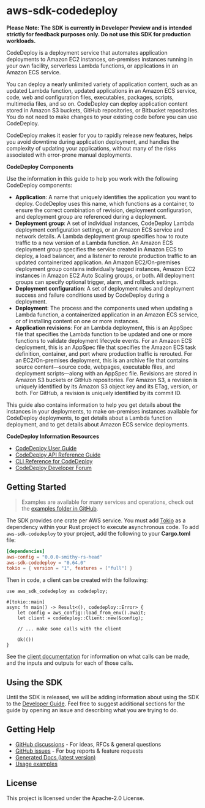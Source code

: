 # aws-sdk-codedeploy

**Please Note: The SDK is currently in Developer Preview and is intended strictly for
feedback purposes only. Do not use this SDK for production workloads.**

CodeDeploy is a deployment service that automates application deployments to Amazon EC2 instances, on-premises instances running in your own facility, serverless Lambda functions, or applications in an Amazon ECS service.

You can deploy a nearly unlimited variety of application content, such as an updated Lambda function, updated applications in an Amazon ECS service, code, web and configuration files, executables, packages, scripts, multimedia files, and so on. CodeDeploy can deploy application content stored in Amazon S3 buckets, GitHub repositories, or Bitbucket repositories. You do not need to make changes to your existing code before you can use CodeDeploy.

CodeDeploy makes it easier for you to rapidly release new features, helps you avoid downtime during application deployment, and handles the complexity of updating your applications, without many of the risks associated with error-prone manual deployments.

__CodeDeploy Components__

Use the information in this guide to help you work with the following CodeDeploy components:
  - __Application__: A name that uniquely identifies the application you want to deploy. CodeDeploy uses this name, which functions as a container, to ensure the correct combination of revision, deployment configuration, and deployment group are referenced during a deployment.
  - __Deployment group__: A set of individual instances, CodeDeploy Lambda deployment configuration settings, or an Amazon ECS service and network details. A Lambda deployment group specifies how to route traffic to a new version of a Lambda function. An Amazon ECS deployment group specifies the service created in Amazon ECS to deploy, a load balancer, and a listener to reroute production traffic to an updated containerized application. An Amazon EC2/On-premises deployment group contains individually tagged instances, Amazon EC2 instances in Amazon EC2 Auto Scaling groups, or both. All deployment groups can specify optional trigger, alarm, and rollback settings.
  - __Deployment configuration__: A set of deployment rules and deployment success and failure conditions used by CodeDeploy during a deployment.
  - __Deployment__: The process and the components used when updating a Lambda function, a containerized application in an Amazon ECS service, or of installing content on one or more instances.
  - __Application revisions__: For an Lambda deployment, this is an AppSpec file that specifies the Lambda function to be updated and one or more functions to validate deployment lifecycle events. For an Amazon ECS deployment, this is an AppSpec file that specifies the Amazon ECS task definition, container, and port where production traffic is rerouted. For an EC2/On-premises deployment, this is an archive file that contains source content—source code, webpages, executable files, and deployment scripts—along with an AppSpec file. Revisions are stored in Amazon S3 buckets or GitHub repositories. For Amazon S3, a revision is uniquely identified by its Amazon S3 object key and its ETag, version, or both. For GitHub, a revision is uniquely identified by its commit ID.

This guide also contains information to help you get details about the instances in your deployments, to make on-premises instances available for CodeDeploy deployments, to get details about a Lambda function deployment, and to get details about Amazon ECS service deployments.

__CodeDeploy Information Resources__
  - [CodeDeploy User Guide](https://docs.aws.amazon.com/codedeploy/latest/userguide)
  - [CodeDeploy API Reference Guide](https://docs.aws.amazon.com/codedeploy/latest/APIReference/)
  - [CLI Reference for CodeDeploy](https://docs.aws.amazon.com/cli/latest/reference/deploy/index.html)
  - [CodeDeploy Developer Forum](https://forums.aws.amazon.com/forum.jspa?forumID=179)

## Getting Started

> Examples are available for many services and operations, check out the
> [examples folder in GitHub](https://github.com/awslabs/aws-sdk-rust/tree/main/examples).

The SDK provides one crate per AWS service. You must add [Tokio](https://crates.io/crates/tokio)
as a dependency within your Rust project to execute asynchronous code. To add `aws-sdk-codedeploy` to
your project, add the following to your **Cargo.toml** file:

```toml
[dependencies]
aws-config = "0.0.0-smithy-rs-head"
aws-sdk-codedeploy = "0.64.0"
tokio = { version = "1", features = ["full"] }
```

Then in code, a client can be created with the following:

```rust,no_run
use aws_sdk_codedeploy as codedeploy;

#[tokio::main]
async fn main() -> Result<(), codedeploy::Error> {
    let config = aws_config::load_from_env().await;
    let client = codedeploy::Client::new(&config);

    // ... make some calls with the client

    Ok(())
}
```

See the [client documentation](https://docs.rs/aws-sdk-codedeploy/latest/aws_sdk_codedeploy/client/struct.Client.html)
for information on what calls can be made, and the inputs and outputs for each of those calls.

## Using the SDK

Until the SDK is released, we will be adding information about using the SDK to the
[Developer Guide](https://docs.aws.amazon.com/sdk-for-rust/latest/dg/welcome.html). Feel free to suggest
additional sections for the guide by opening an issue and describing what you are trying to do.

## Getting Help

* [GitHub discussions](https://github.com/awslabs/aws-sdk-rust/discussions) - For ideas, RFCs & general questions
* [GitHub issues](https://github.com/awslabs/aws-sdk-rust/issues/new/choose) - For bug reports & feature requests
* [Generated Docs (latest version)](https://awslabs.github.io/aws-sdk-rust/)
* [Usage examples](https://github.com/awslabs/aws-sdk-rust/tree/main/examples)

## License

This project is licensed under the Apache-2.0 License.

